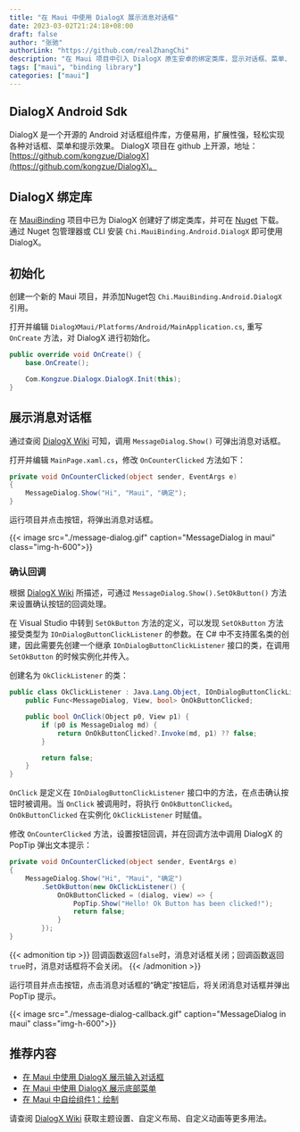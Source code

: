 ```yaml
---
title: "在 Maui 中使用 DialogX 展示消息对话框"
date: 2023-03-02T21:24:18+08:00
draft: false
author: "张驰"
authorLink: "https://github.com/realZhangChi"
description: "在 Maui 项目中引入 DialogX 原生安卓的绑定类库，显示对话框、菜单、提示效果、输入框"
tags: ["maui", "binding library"]
categories: ["maui"]
---
```


## DialogX Android Sdk

DialogX 是一个开源的 Android 对话框组件库，方便易用，扩展性强，轻松实现各种对话框、菜单和提示效果。
DialogX 项目在 github 上开源，地址：[https://github.com/kongzue/DialogX](https://github.com/kongzue/DialogX)。

## DialogX 绑定库

在 [MauiBinding](https://github.com/realZhangChi/MauiBinding) 项目中已为 DialogX 创建好了绑定类库，并可在 [Nuget](https://www.nuget.org/packages/Chi.MauiBinding.Android.DialogX) 下载。通过 Nuget 包管理器或 CLI 安装 `Chi.MauiBinding.Android.DialogX` 即可使用 DialogX。

## 初始化

创建一个新的 Maui 项目，并添加Nuget包 `Chi.MauiBinding.Android.DialogX` 引用。

打开并编辑 `DialogXMaui/Platforms/Android/MainApplication.cs`, 重写 `OnCreate` 方法，对 DialogX 进行初始化。

``` csharp
public override void OnCreate() {
    base.OnCreate();

    Com.Kongzue.Dialogx.DialogX.Init(this);
}
```

## 展示消息对话框

通过查阅 [DialogX Wiki](https://github.com/kongzue/DialogX/wiki/%E5%9F%BA%E7%A1%80%E5%AF%B9%E8%AF%9D%E6%A1%86-MessageDialog-%E5%92%8C-%E8%BE%93%E5%85%A5%E5%AF%B9%E8%AF%9D%E6%A1%86-InputDialog) 可知，调用 `MessageDialog.Show()` 可弹出消息对话框。

打开并编辑 `MainPage.xaml.cs`，修改 `OnCounterClicked` 方法如下：

``` csharp
private void OnCounterClicked(object sender, EventArgs e)
{
    MessageDialog.Show("Hi", "Maui", "确定");
}
```

运行项目并点击按钮，将弹出消息对话框。

{{< image src="./message-dialog.gif" caption="MessageDialog in maui" class="img-h-600">}}

### 确认回调

根据 [DialogX Wiki](https://github.com/kongzue/DialogX/wiki/%E5%9F%BA%E7%A1%80%E5%AF%B9%E8%AF%9D%E6%A1%86-MessageDialog-%E5%92%8C-%E8%BE%93%E5%85%A5%E5%AF%B9%E8%AF%9D%E6%A1%86-InputDialog#%E6%8C%89%E9%92%AE%E7%82%B9%E5%87%BB%E5%9B%9E%E8%B0%83) 所描述，可通过 `MessageDialog.Show().SetOkButton()` 方法来设置确认按钮的回调处理。

在 Visual Studio 中转到 `SetOkButton` 方法的定义，可以发现 `SetOkButton` 方法接受类型为 `IOnDialogButtonClickListener` 的参数。在 C# 中不支持匿名类的创建，因此需要先创建一个继承 `IOnDialogButtonClickListener` 接口的类，在调用 `SetOkButton` 的时候实例化并传入。

创建名为 `OkClickListener` 的类：

``` csharp
public class OkClickListener : Java.Lang.Object, IOnDialogButtonClickListener {
    public Func<MessageDialog, View, bool> OnOkButtonClicked;

    public bool OnClick(Object p0, View p1) {
        if (p0 is MessageDialog md) {
            return OnOkButtonClicked?.Invoke(md, p1) ?? false;
        }

        return false;
    }
}
```

`OnClick` 是定义在 `IOnDialogButtonClickListener` 接口中的方法，在点击确认按钮时被调用。当 `OnClick` 被调用时，将执行 `OnOkButtonClicked`。`OnOkButtonClicked` 在实例化 `OkClickListener` 时赋值。

修改 `OnCounterClicked` 方法，设置按钮回调，并在回调方法中调用 DialogX 的 PopTip 弹出文本提示：

``` csharp
private void OnCounterClicked(object sender, EventArgs e)
{
    MessageDialog.Show("Hi", "Maui", "确定")
        .SetOkButton(new OkClickListener() {
            OnOkButtonClicked = (dialog, view) => {
                PopTip.Show("Hello! Ok Button has been clicked!");
                return false;
            }
        });
}
```

{{< admonition tip >}}
回调函数返回`false`时，消息对话框关闭；回调函数返回`true`时，消息对话框将不会关闭。
{{< /admonition >}}

运行项目并点击按钮，点击消息对话框的“确定”按钮后，将关闭消息对话框并弹出 PopTip 提示。

{{< image src="./message-dialog-callback.gif" caption="MessageDialog in maui" class="img-h-600">}}

## 推荐内容

- [在 Maui 中使用 DialogX 展示输入对话框](https://zhangchi.io/posts/use-dialogx-in-maui-2/)
- [在 Maui 中使用 DialogX 展示底部菜单](https://zhangchi.io/posts/use-dialogx-in-maui-3/)
- [在 Maui 中自绘组件1：绘制](https://zhangchi.io/posts/custom-component-in-maui-1/)

请查阅 [DialogX Wiki](https://github.com/kongzue/DialogX/wiki/%E5%9F%BA%E7%A1%80%E5%AF%B9%E8%AF%9D%E6%A1%86-MessageDialog-%E5%92%8C-%E8%BE%93%E5%85%A5%E5%AF%B9%E8%AF%9D%E6%A1%86-InputDialog) 获取主题设置、自定义布局、自定义动画等更多用法。
